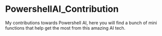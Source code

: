 # PowershellAI_Contribution
My contributions towards Powershell AI, here you will find a bunch of mini functions that help get the most from this amazing AI tech. 
